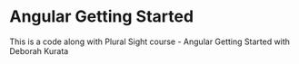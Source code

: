 # Angular Getting Started
This is a code along with Plural Sight course - Angular Getting Started with Deborah Kurata